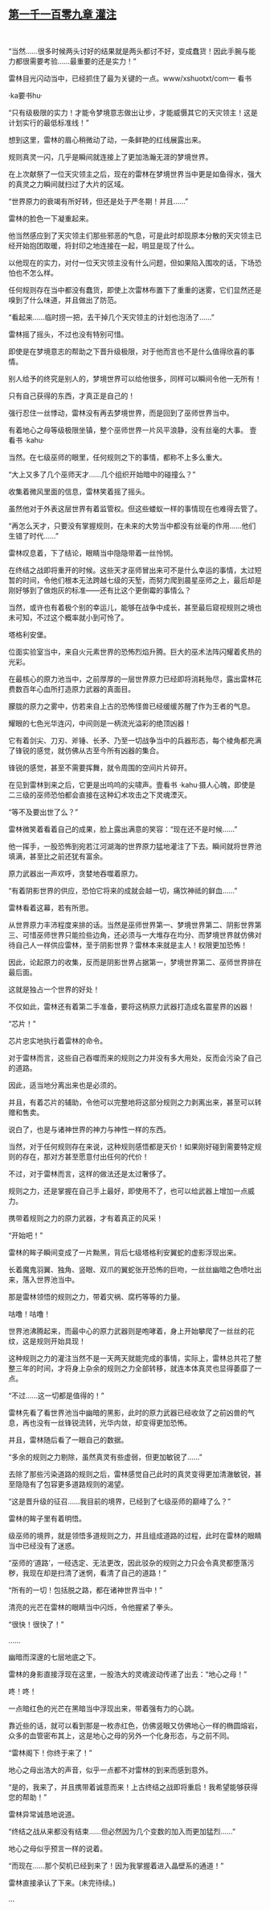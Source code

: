 ## [第一千一百零九章 灌注](https://www.xxbiquge.com/11_11222/9057150.html)
﻿

  “当然……很多时候两头讨好的结果就是两头都讨不好，变成蠢货！因此手腕与能力都很需要考验……最重要的还是实力！”

  雷林目光闪动当中，已经抓住了最为关键的一点。www/xshuotxt/com一 看书

  ·ka要书hu·

  “只有级极限的实力！才能令梦境意志做出让步，才能威慑其它的天灾领主！这是计划实行的最低标准线！”

  想到这里，雷林的眉心稍微动了动，一条鲜艳的红线展露出来。

  规则真灵一闪，几乎是瞬间就连接上了更加浩瀚无涯的梦境世界。

  在上次献祭了一位天灾领主之后，现在的雷林在梦境世界当中更是如鱼得水，强大的真灵之力瞬间就扫过了大片的区域。

  “世界原力的衰竭有所好转，但还是处于严冬期！并且……”

  雷林的脸色一下凝重起来。

  他当然感应到了天灾领主们那些邪恶的气息，可是此时却现原本分散的天灾领主已经开始抱团取暖，将封印之地连接在一起，明显是现了什么。

  以他现在的实力，对付一位天灾领主没有什么问题，但如果陷入围攻的话，下场恐怕也不怎么样。

  任何规则存在当中都没有蠢货，即使上次雷林布置下了重重的迷雾，它们显然还是嗅到了什么味道，并且做出了防范。

  “看起来……临时捞一把，去干掉几个天灾领主的计划也泡汤了……”

  雷林摇了摇头，不过也没有特别可惜。

  即使是在梦境意志的帮助之下晋升级极限，对于他而言也不是什么值得欣喜的事情。

  别人给予的终究是别人的，梦境世界可以给他很多，同样可以瞬间令他一无所有！

  只有自己获得的东西，才真正是自己的！

  强行忍住一丝悸动，雷林没有再去梦境世界，而是回到了巫师世界当中。

  有着地心之母等级极限坐镇，整个巫师世界一片风平浪静，没有丝毫的大事。 壹看书 ·kahu·

  当然。在七级巫师的眼里，任何规则之下的事情，都称不上多么重大。

  “大上又多了几个巫师天才……几个组织开始暗中的碰撞么？”

  收集着微风里面的信息，雷林笑着摇了摇头。

  虽然他对于外表这层世界有着监管权。但这些蝼蚁一样的事情现在也难得去管了。

  “再怎么天才，只要没有掌握规则，在未来的大势当中都没有丝毫的作用……他们生错了时代……”

  雷林叹息着，下了结论，眼睛当中隐隐带着一丝怜悯。

  在终结之战即将重开的时候。这些天才巫师冒出来可不是什么幸运的事情，太过短暂的时间，令他们根本无法跨越七级的天堑，而努力爬到晨星巫师之上，最后却是刚好够到了做炮灰的标准——还有比这个更倒霉的事情么？

  当然，或许也有着极个别的幸运儿，能够在战争中成长，甚至最后窥视规则之境也未可知，不过这个概率就小到可怜了。

  塔格利安堡。

  位面实验室当中，来自火元素世界的恐怖烈焰升腾。巨大的巫术法阵闪耀着炙热的光彩。

  在最核心的原力池当中，之前厚厚的一层世界原力已经即将消耗殆尽，露出雷林花费数百年心血所打造原力武器的真面目。

  朦胧的原力之雾中，仿若来自上古的恐怖怪兽已经缓缓苏醒了作为王者的气息。

  耀眼的七色光华连闪，中间则是一柄流光溢彩的绝顶凶器！

  它有着剑尖、刀刃、斧锤、长矛、乃至一切战争当中的兵器形态，每个棱角都充满了锋锐的感觉，就仿佛从古至今所有凶器的集合。

  锋锐的感觉，甚至不需要挥舞，就令周围的空间片片碎开。

  在见到雷林到来之后，它更是出呜呜的尖啸声。壹看书 ·kahu·摄人心魄，即使是二三级的巫师恐怕都会直接在这种幻术攻击之下灵魂湮灭。

  “等不及要出世了么？”

  雷林微笑着看着自己的成果，脸上露出满意的笑容：“现在还不是时候……”

  他一挥手，一股恐怖到宛若江河湖海的世界原力猛地灌注了下去。瞬间就将世界池填满，甚至比之前还犹有富余。

  原力武器出一声欢呼，贪婪地吞噬着原力。

  “有着阴影世界的供应，恐怕它将来的成就会越一切，痛饮神祗的鲜血……”

  雷林看着这幕，若有所思。

  从世界原力丰沛程度来排的话。当然是巫师世界第一、梦境世界第二、阴影世界第三、可惜巫师世界只能捡些边角，还必须与一大堆存在均分、而梦境世界就仿佛对待自己人一样供应雷林，至于阴影世界？雷林本来就是主人！权限更加恐怖！

  因此，论起原力的收集，反而是阴影世界占据第一，梦境世界第二、巫师世界排在最后面。

  这就是独占一个世界的好处！

  不仅如此，雷林还有着第二手准备，要将这柄原力武器打造成名震星界的凶器！

  “芯片！”

  芯片忠实地执行着雷林的命令。

  对于雷林而言，这些自己吞噬而来的规则之力并没有多大用处，反而会污染了自己的道路。

  因此，适当地分离出来也是必须的。

  并且，有着芯片的辅助，令他可以完整地将这部分规则之力剥离出来，甚至可以转赠和售卖。

  说白了，也是与诸神世界的神力与神性一样的东西。

  当然，对于任何规则存在来说，这种规则感悟都是天价！如果刚好碰到需要特定规则的存在，那对方甚至愿意付出任何的代价！

  不过，对于雷林而言，这样的做法还是太过奢侈了。

  规则之力，还是掌握在自己手上最好，即使用不了，也可以给武器上增加一点威力。

  携带着规则之力的原力武器，才有着真正的风采！

  “开始吧！”

  雷林的眸子瞬间变成了一片黝黑，背后七级塔格利安翼蛇的虚影浮现出来。

  长着魔鬼羽翼、独角、竖眼、双爪的翼蛇张开恐怖的巨吻，一丝丝幽暗之色喷吐出来，落入世界池当中。

  那是雷林领悟的规则之力，带着灾祸、腐朽等等的力量。

  咕噜！咕噜！

  世界池沸腾起来，而最中心的原力武器则是咆哮着，身上开始攀爬了一丝丝的花纹，这是规则开始具现！

  这种规则之力的灌注当然不是一天两天就能完成的事情，实际上，雷林总共花了整整三年的时间，才将身上杂余的规则之力全部转移，就连本体真灵也显得萎靡了一点。

  “不过……这一切都是值得的！”

  雷林先看了看世界池当中幽暗的黑影，此时的原力武器已经收敛了之前凶兽的气息，再也没有一丝锋锐流转，光华内敛，却变得更加恐怖。

  并且，雷林随后看了一眼自己的数据。

  “多余的规则之力剔除，虽然真灵有些虚弱，但更加敏锐了……”

  去除了那些污染道路的规则之后，雷林感觉自己此时的真灵变得更加清澈敏锐，甚至隐隐有了包容更多道路规则的渴望。

  “这是晋升级的征召……我目前的境界，已经到了七级巫师的巅峰了么？”

  雷林的眸子里有着明悟。

  级巫师的境界，就是领悟多道规则之力，并且组成道路的过程，此时在雷林的眼睛当中已经没有了迷惑。

  “巫师的‘道路’，一经选定、无法更改，因此驳杂的规则之力只会令真灵都堕落污秽，我现在却是扫清了迷惘，看清了自己的道路！”

  “所有的一切！包括脱之路，都在诸神世界当中！”

  清亮的光芒在雷林的眼睛当中闪烁，令他握紧了拳头。

  “很快！很快了！”

  ……

  幽暗而深邃的七层地底之下。

  雷林的身影直接浮现在这里，一股浩大的灵魂波动传递了出去：“地心之母！”

  咚！咚！

  一点暗红色的光芒在黑暗当中浮现出来，带着强有力的心跳。

  靠近些的话，就可以看到那是一枚赤红色，仿佛竖眼又仿佛地心一样的椭圆熔岩，众多的血管密布其上，这是地心之母的另外一个化身形态，与之前不同。

  “雷林阁下！你终于来了！”

  地心之母出浩大的声音，似乎一点都不对雷林的到来而感到意外。

  “是的，我来了，并且携带着诚意而来！上古终结之战即将重启！我希望能够获得您的帮助！”

  雷林异常诚恳地说道。

  “终结之战从来都没有结束……但必然因为几个变数的加入而更加猛烈……”

  地心之母似乎预言一样的说着。

  “而现在……那个契机已经到来了！因为我掌握着进入晶壁系的通道！”

  雷林直接承认了下来。(未完待续。)

  ...
